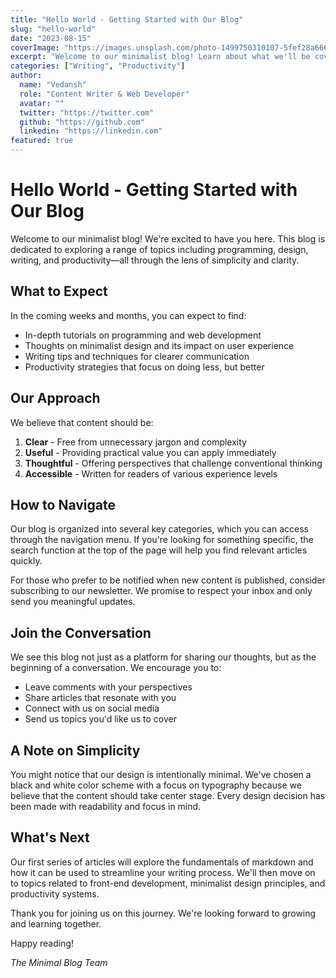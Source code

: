 ```yaml
---
title: "Hello World - Getting Started with Our Blog"
slug: "hello-world"
date: "2023-08-15"
coverImage: "https://images.unsplash.com/photo-1499750310107-5fef28a66643?ixlib=rb-4.0.3&auto=format&fit=crop&w=800&q=80"
excerpt: "Welcome to our minimalist blog! Learn about what we'll be covering and how to get the most out of our content."
categories: ["Writing", "Productivity"]
author: 
  name: "Vedansh"
  role: "Content Writer & Web Developer"
  avatar: ""
  twitter: "https://twitter.com"
  github: "https://github.com"
  linkedin: "https://linkedin.com"
featured: true
---
```


# Hello World - Getting Started with Our Blog

Welcome to our minimalist blog! We're excited to have you here. This blog is dedicated to exploring a range of topics including programming, design, writing, and productivity—all through the lens of simplicity and clarity.

## What to Expect

In the coming weeks and months, you can expect to find:

- In-depth tutorials on programming and web development
- Thoughts on minimalist design and its impact on user experience
- Writing tips and techniques for clearer communication
- Productivity strategies that focus on doing less, but better

## Our Approach

We believe that content should be:

1. **Clear** - Free from unnecessary jargon and complexity
2. **Useful** - Providing practical value you can apply immediately
3. **Thoughtful** - Offering perspectives that challenge conventional thinking
4. **Accessible** - Written for readers of various experience levels

## How to Navigate

Our blog is organized into several key categories, which you can access through the navigation menu. If you're looking for something specific, the search function at the top of the page will help you find relevant articles quickly.

For those who prefer to be notified when new content is published, consider subscribing to our newsletter. We promise to respect your inbox and only send you meaningful updates.

## Join the Conversation

We see this blog not just as a platform for sharing our thoughts, but as the beginning of a conversation. We encourage you to:

- Leave comments with your perspectives
- Share articles that resonate with you
- Connect with us on social media
- Send us topics you'd like us to cover

## A Note on Simplicity

You might notice that our design is intentionally minimal. We've chosen a black and white color scheme with a focus on typography because we believe that the content should take center stage. Every design decision has been made with readability and focus in mind.

## What's Next

Our first series of articles will explore the fundamentals of markdown and how it can be used to streamline your writing process. We'll then move on to topics related to front-end development, minimalist design principles, and productivity systems.

Thank you for joining us on this journey. We're looking forward to growing and learning together.

Happy reading!

*The Minimal Blog Team*
